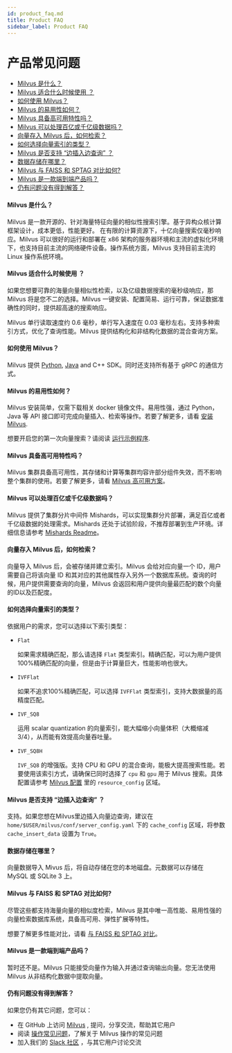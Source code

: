 ```yaml
---
id: product_faq.md
title: Product FAQ
sidebar_label: Product FAQ
---
```


# 产品常见问题

<!-- TOC -->

- [Milvus 是什么？](#milvus-是什么)
- [Milvus 适合什么时候使用 ？](#milvus-适合什么时候使用-)
- [如何使用 Milvus？](#如何使用-milvus)
- [Milvus 的易用性如何？](#milvus-的易用性如何)
- [Milvus 具备高可用特性吗？](#milvus-具备高可用特性吗)
- [Milvus 可以处理百亿或千亿级数据吗？](#milvus-可以处理百亿或千亿级数据吗)
- [向量存入 Milvus 后，如何检索？](#向量存入-milvus-后如何检索)
- [如何选择向量索引的类型？](#如何选择向量索引的类型)
- [Milvus 是否支持 “边插入边查询” ？](#milvus-是否支持-边插入边查询-)
- [数据存储在哪里？](#数据存储在哪里)
- [Milvus 与 FAISS 和 SPTAG 对比如何?](#milvus-与-faiss-和-sptag-对比如何)
- [Milvus 是一款端到端产品吗？](#milvus-是一款端到端产品吗)
- [仍有问题没有得到解答？](#仍有问题没有得到解答)

<!-- /TOC -->

#### Milvus 是什么？

Milvus 是一款开源的、针对海量特征向量的相似性搜索引擎。基于异构众核计算框架设计，成本更低，性能更好。 在有限的计算资源下，十亿向量搜索仅毫秒响应。Milvus 可以很好的运行和部署在 x86 架构的服务器环境和主流的虚拟化环境下，也支持目前主流的网络硬件设备。操作系统方面，Milvus 支持目前主流的 Linux 操作系统环境。

#### Milvus 适合什么时候使用 ？

如果您想要可靠的海量向量相似性检索，以及亿级数据搜索的毫秒级响应，那 Milvus 将是您不二的选择。Milvus 一键安装、配置简易、运行可靠，保证数据准确性的同时，提供超高速的搜索响应。

Milvus 单行读取速度约 0.6 毫秒，单行写入速度在 0.03 毫秒左右。支持多种索引方式，优化了查询性能。Milvus 提供结构化和非结构化数据的混合查询方案。

#### 如何使用 Milvus？

Milvus 提供 [Python](https://pypi.org/project/pymilvus/), [Java](https://milvus-io.github.io/milvus-sdk-java/javadoc/io/milvus/client/package-summary.html) and C++ SDK。同时还支持所有基于 gRPC 的通信方式。

#### Milvus 的易用性如何？

Milvus 安装简单，仅需下载相关 docker 镜像文件。易用性强，通过 Python，Java 等 API 接口即可完成向量插入、检索等操作。若要了解更多，请看 [安装 Milvus](../guides/get_started/install_milvus/install_milvus.md).


想要开启您的第一次向量搜索？请阅读 [运行示例程序](../guides/get_started/example_code.md).

#### Milvus 具备高可用特性吗？

Milvus 集群具备高可用性，其存储和计算等集群均容许部分组件失效，而不影响整个集群的使用。若要了解更多，请看 [Milvus 高可用方案](https://github.com/milvus-io/bootcamp/tree/0.5.3/solutions/Milvus_HA)。

#### Milvus 可以处理百亿或千亿级数据吗？

Milvus 提供了集群分片中间件 Mishards，可以实现集群分片部署，满足百亿或者千亿级数据的处理需求。Mishards 还处于试验阶段，不推荐部署到生产环境。详细信息请参考 [Mishards Readme](https://github.com/milvus-io/milvus/blob/0.6.0/shards/README_CN.md)。

#### 向量存入 Milvus 后，如何检索？

向量导入 Milvus 后，会被存储并建立索引。Milvus 会给对应向量一个 ID，用户需要自己将该向量 ID 和其对应的其他属性存入另外一个数据库系统。查询的时候，用户提供需要查询的向量，Milvus 会返回和用户提供向量最匹配的数个向量的ID以及匹配度。

#### 如何选择向量索引的类型？

依据用户的需求，您可以选择以下索引类型：

- `Flat`

  如果需求精确匹配，那么请选择 `Flat` 类型索引。精确匹配，可以为用户提供100%精确匹配的向量，但是由于计算量巨大，性能影响也很大。

- `IVFFlat`

  如果不追求100%精确匹配，可以选择 `IVFFlat` 类型索引，支持大数据量的高精度匹配。

- `IVF_SQ8`

  运用 scalar quantization 的向量索引，能大幅缩小向量体积（大概缩减3/4），从而能有效提高向量吞吐量。

- `IVF_SQ8H`

  `IVF_SQ8` 的增强版。支持 CPU 和 GPU 的混合查询，能极大提高搜索性能。若要使用该索引方式，请确保已同时选择了 `cpu` 和 `gpu` 用于 Milvus 搜索。具体配置请参考 [Milvus 配置](../reference/milvus_config.md) 里的 `resource_config` 区域。

#### Milvus 是否支持 “边插入边查询” ？

支持。如果您想在Milvus里边插入向量边查询，建议在 `home/$USER/milvus/conf/server_config.yaml` 下的 `cache_config` 区域，将参数 `cache_insert_data` 设置为 `True`。

#### 数据存储在哪里？

向量数据导入 Mivus 后，将自动存储在您的本地磁盘。元数据可以存储在 MySQL 或 SQLite 3 上。

#### Milvus 与 FAISS 和 SPTAG 对比如何?

尽管这些都支持海量向量的相似度检索，Milvus 是其中唯一高性能、易用性强的向量检索数据库系统，具备高可用、弹性扩展等特性。

想要了解更多性能对比，请看 [与 FAISS 和 SPTAG 对比](../reference/comparison.md)。

#### Milvus 是一款端到端产品吗？

暂时还不是。Milvus 只能接受向量作为输入并通过查询输出向量。您无法使用 Milvus 从非结构化数据中提取向量。

#### 仍有问题没有得到解答？

如果您仍有其它问题，您可以：

- 在 GitHub 上访问 [Milvus](https://github.com/milvus-io/milvus/issues) , 提问，分享交流，帮助其它用户 
- 阅读 [操作常见问题](operational_faq.md)，了解关于 Milvus 操作的常见问题 
- 加入我们的 [Slack 社区](https://join.slack.com/t/milvusio/shared_invite/enQtNzY1OTQ0NDI3NjMzLWNmYmM1NmNjOTQ5MGI5NDhhYmRhMGU5M2NhNzhhMDMzY2MzNDdlYjM5ODQ5MmE3ODFlYzU3YjJkNmVlNDQ2ZTk) ，与其它用户讨论交流

